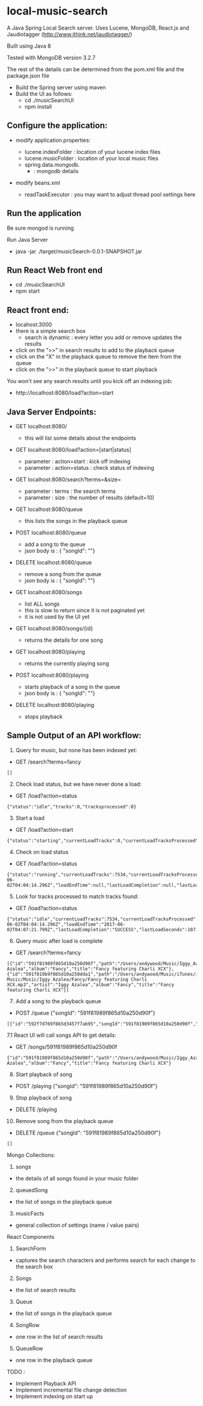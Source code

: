 # local-music-search

A Java Spring Local Search server.
Uses Lucene, MongoDB, React.js 
and Jaudiotagger (http://www.jthink.net/jaudiotagger/)

Built using Java 8

Tested with MongoDB version 3.2.7

The rest of the details can be determined from the pom.xml file
and the package.json file

* Build the Spring server using maven
* Build the UI as follows:
  * cd ./musicSearchUI
  * npm install

## Configure the application:
* modify application.properties:
  * lucene.indexFolder : location of your lucene index files
  * lucene.musicFolder : location of your local music files
  * spring.data.mongodb.
    * : mongodb details

* modify beans.xml
  * readTaskExecutor : you may want to adjust thread pool settings here

## Run the application

Be sure mongod is running

Run Java Server
* java -jar ./target/musicSearch-0.0.1-SNAPSHOT.jar

## Run React Web front end
* cd ./musicSearchUI
* npm start

## React front end:
* locahost:3000
* there is a simple search box
  * search is dynamic : every letter you add or remove updates the results
* click on the ">>" in search results to add to the playback queue
* click on the "X" in the playback queue to remove the item from the queue
* click on the ">>" in the playback queue to start playback

You won't see any search results until you kick off an indexing job:
* http://localhost:8080/load?action=start

## Java Server Endpoints:
* GET localhost:8080/
  * this will list some details about the endpoints

* GET localhost:8080/load?action=[start|status]
  * parameter : action=start : kick off indexing
  * parameter : action=status : check status of indexing

* GET localhost:8080/search?terms=<terms>&size=<size>
  * parameter : terms : the search terms
  * parameter : size : the number of results (default=10)

* GET localhost:8080/queue
  * this lists the songs in the playback queue

* POST localhost:8080/queue
  * add a song to the queue
  * json body is : { "songId": "<song id>"}

* DELETE localhost:8080/queue
  * remove a song from the queue
  * json body is : { "songId": "<song id>"}

* GET localhost:8080/songs
  * list ALL songs
  * this is slow to return since it is not paginated yet
  * it is not used by the UI yet

* GET localhost:8080/songs/{id}
  * returns the details for one song 

* GET localhost:8080/playing
  * returns the currently playing song

* POST localhost:8080/playing
  * starts playback of a song in the queue
  * json body is : { "songId": "<song id>"}

* DELETE localhost:8080/playing
  * stops playback

## Sample Output of an API workflow:
1. Query for music, but none has been indexed yet:
* GET /search?terms=fancy
```
[]
```

2. Check load status, but we have never done a load:
* GET /load?action=status
```
{"status":"idle","tracks":0,"tracksprocessed":0}
```

3. Start a load
* GET /load?action=start
```
{"status":"starting","currentLoadTracks":0,"currentLoadTracksProcessed":0,"loadStartTime":null,"loadEndTime":null,"lastLoadCompletion":null,"lastLoadSeconds":null,"lastLoadTotalTracks":-1}
``` 

4. Check on load status
* GET /load?action=status
```
{"status":"running","currentLoadTracks":7534,"currentLoadTracksProcessed":1221,"loadStartTime":"2017-06-02T04:04:14.296Z","loadEndTime":null,"lastLoadCompletion":null,"lastLoadSeconds":null,"lastLoadTotalTracks":-1}
```

5. Look for tracks processed to match tracks found:
* GET /load?action=status
```
{"status":"idle","currentLoadTracks":7534,"currentLoadTracksProcessed":7534,"loadStartTime":"2017-06-02T04:04:14.296Z","loadEndTime":"2017-06-02T04:07:21.799Z","lastLoadCompletion":"SUCCESS","lastLoadSeconds":187,"lastLoadTotalTracks":7534}
```

6. Query music after load is complete
* GET /search?terms=fancy
```
[{"id":"591f81989f865d10a250d90f","path":"/Users/andywood/Music/Iggy_Azalea_Fancy_featuring_Charli_XCX.mp3","artist":"Iggy Azalea","album":"Fancy","title":"Fancy featuring Charli XCX"},{"id":"591f819b9f865d10a250dda1","path":"/Users/andywood/Music/iTunes/iTunes Music/Music/Iggy Azalea/Fancy/Fancy featuring Charli XCX.mp3","artist":"Iggy Azalea","album":"Fancy","title":"Fancy featuring Charli XCX"}]
```

7. Add a song to the playback queue
* POST /queue {"songId": "591f81989f865d10a250d90f"}
```
[{"id":"592f7d769f865d3457f7ab95","songId":"591f81989f865d10a250d90f","sequence":7}]
```

7.1 React UI will call songs API to get details:
* GET /songs/591f81989f865d10a250d90f
```
{"id":"591f81989f865d10a250d90f","path":"/Users/andywood/Music/Iggy_Azalea_Fancy_featuring_Charli_XCX.mp3","artist":"Iggy Azalea","album":"Fancy","title":"Fancy featuring Charli XCX"}
```
8. Start playback of song
* POST /playing {"songId": "591f81989f865d10a250d90f"}

9. Stop playback of song
* DELETE /playing

10. Remove song from the playback queue
* DELETE /queue {"songId": "591f81989f865d10a250d90f"}
```
[]
```

Mongo Collections:
1. songs
* the details of all songs found in your music folder

2. queuedSong
*  the list of songs in the playback queue

3. musicFacts
* general collection of settings (name / value pairs)

React Components
1. SearchForm
* captures the search characters and performs search for each change to the search box

2. Songs
* the list of search results

3. Queue
* the list of songs in the playback queue

4. SongRow
* one row in the list of search results

5. QueueRow
* one row in the playback queue

TODO : 
* Implement Playback API
* Implement incremental file change detection
* Implement indexing on start up

